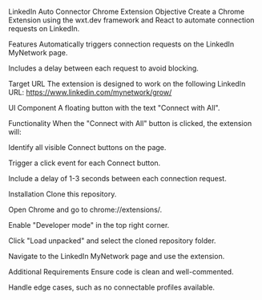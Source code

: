 LinkedIn Auto Connector Chrome Extension
Objective
Create a Chrome Extension using the wxt.dev framework and React to automate connection requests on LinkedIn.

Features
Automatically triggers connection requests on the LinkedIn MyNetwork page.

Includes a delay between each request to avoid blocking.

Target URL
The extension is designed to work on the following LinkedIn URL: https://www.linkedin.com/mynetwork/grow/

UI Component
A floating button with the text "Connect with All".

Functionality
When the "Connect with All" button is clicked, the extension will:

Identify all visible Connect buttons on the page.

Trigger a click event for each Connect button.

Include a delay of 1-3 seconds between each connection request.

Installation
Clone this repository.

Open Chrome and go to chrome://extensions/.

Enable "Developer mode" in the top right corner.

Click "Load unpacked" and select the cloned repository folder.

Navigate to the LinkedIn MyNetwork page and use the extension.

Additional Requirements
Ensure code is clean and well-commented.

Handle edge cases, such as no connectable profiles available.
